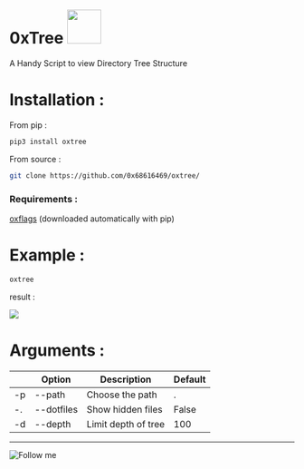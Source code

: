 # 0xTree  <img width="60px" src="https://media.giphy.com/media/WUlplcMpOCEmTGBtBW/giphy.gif">

A Handy Script to view Directory Tree Structure

# Installation :

From pip :

```bash
pip3 install oxtree
```

From source :

```bash
git clone https://github.com/0x68616469/oxtree/
```

### Requirements :

[oxflags](https://github.com/0x68616469/oxflags/)
(downloaded automatically with pip)

# Example :

```bash
oxtree
```

result :

<img src="https://media.giphy.com/media/0EbpjsTfVId3GmIuxl/giphy.gif" />

# Arguments :

|     | Option          | Description               | Default |
| --- | --------------- | ------------------------- | ------- |
| -p  | --path          | Choose the path           | .       |
| -.  | --dotfiles      | Show hidden files         | False   |
| -d  | --depth         | Limit depth of tree       | 100     |

<hr>

![Follow me](https://img.shields.io/badge/-Follow%20Me-222222?logo=twitter&logoColor=black&color=272838&labelColor=C09891&style=for-the-badge&logoWidth=30&link=https://twitter.com/0x68616469)